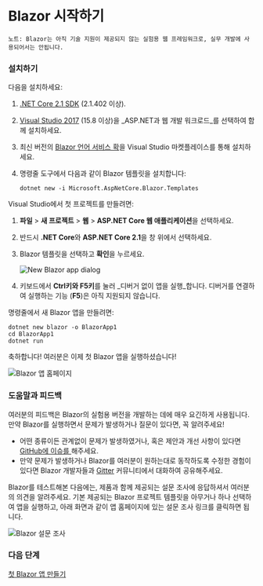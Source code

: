 # Blazor 시작하기

`노트: Blazor는 아직 기술 지원이 제공되지 않는 실험용 웹 프레임워크로, 실무 개발에 사용되어서는 안됩니다.`

### 설치하기 <a id="setup"></a>

다음을 설치하세요:

1. [.NET Core 2.1 SDK](https://go.microsoft.com/fwlink/?linkid=873092) \(2.1.402 이상\).
2. [Visual Studio 2017](https://go.microsoft.com/fwlink/?linkid=873093) \(15.8 이상\)을 _ASP.NET과 웹 개발 워크로드_를 선택하여 함께 설치하세요.
3. 최신 버전의 [Blazor 언어 서비스 확](https://go.microsoft.com/fwlink/?linkid=870389)을 Visual Studio 마켓플레이스를 통해 설치하세요.
4. 명령줄 도구에서 다음과 같이 Blazor 템플릿을 설치합니다:

   ```text
   dotnet new -i Microsoft.AspNetCore.Blazor.Templates
   ```

Visual Studio에서 첫 프로젝트를 만들려면:

1. **파일** &gt; **새 프로젝트** &gt; **웹** &gt; **ASP.NET Core 웹 애플리케이션**을 선택하세요.
2. 반드시 **.NET Core**와 **ASP.NET Core 2.1**을 창 위에서 선택하세요.
3. Blazor 템플릿을 선택하고 **확인**을 누르세요.

   ![New Blazor app dialog](https://msdnshared.blob.core.windows.net/media/2018/07/new-blazor-app-dialog-0.5.0.png)

4. 키보드에서 **Ctrl키와 F5키**를 눌러 _디버거 없이 앱을 실행_합니다. 디버거를 연결하여 실행하는 기능 \(**F5**\)은 아직 지원되지 않습니다.

명령줄에서 새 Blazor 앱을 만들려면:

```text
dotnet new blazor -o BlazorApp1
cd BlazorApp1
dotnet run
```

축하합니다! 여러분은 이제 첫 Blazor 앱을 실행하셨습니다!

![Blazor &#xC571; &#xD648;&#xD398;&#xC774;&#xC9C0;](https://msdnshared.blob.core.windows.net/media/2018/04/blazor-bootstrap-4.png)

### 도움말과 피드백 <a id="help--feedback"></a>

여러분의 피드백은 Blazor의 실험용 버전을 개발하는 데에 매우 요긴하게 사용됩니다. 만약 Blazor를 실행하면서 문제가 발생하거나 질문이 있다면, 꼭 알려주세요!

* 어떤 종류이든 관계없이 문제가 발생하였거나, 혹은 제안과 개선 사항이 있다면 [GitHub에 이슈를 ](https://github.com/aspnet/blazor/issues)해주세요.
* 만약 문제가 발생하거나 Blazor를 여러분이 원하는대로 동작하도록 수정한 경험이 있다면 Blazor 개발자들과 [Gitter](https://gitter.im/aspnet/blazor) 커뮤니티에서 대화하여 공유해주세요.

Blazor를 테스트해본 다음에는, 제품과 함께 제공되는 설문 조사에 응답하셔서 여러분의 의견을 알려주세요. 기본 제공되는 Blazor 프로젝트 템플릿을 아무거나 하나 선택하여 앱을 실행하고, 아래 화면과 같이 앱 홈페이지에 있는 설문 조사 링크를 클릭하면 됩니다.

![Blazor &#xC124;&#xBB38; &#xC870;&#xC0AC;](https://msdnshared.blob.core.windows.net/media/2018/05/blazor-survey-new.png)

### 다음 단계 <a id="whats-next"></a>

[첫 Blazor 앱 만들기](blazor-1.md)

